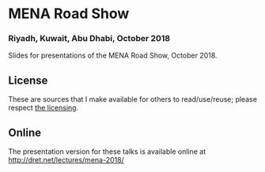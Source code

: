 # MENA Road Show

### Riyadh, Kuwait, Abu Dhabi, October 2018

Slides for presentations of the MENA Road Show, October 2018.


## License

These are sources that I make available for others to read/use/reuse; please respect [the licensing](../LICENSE).


## Online

The presentation version for these talks is available online at http://dret.net/lectures/mena-2018/
